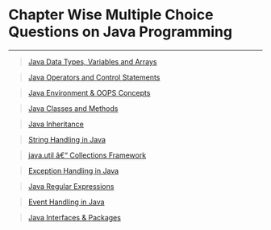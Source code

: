 # Chapter Wise Multiple Choice Questions on Java Programming

<hr />

> [Java Data Types, Variables and Arrays](https://www.sanfoundry.com/java-questions-answers-freshers-experienced/#java-data-types-variables-arrays)


> [Java Operators and Control Statements](https://www.sanfoundry.com/java-questions-answers-freshers-experienced/#java-operators-control-statements)

> [Java Environment & OOPS Concepts](https://www.sanfoundry.com/java-questions-answers-freshers-experienced/#java-environment-oops-concepts)

> [Java Classes and Methods](https://www.sanfoundry.com/java-questions-answers-freshers-experienced/#java-classes-methods)

> [Java Inheritance](https://www.sanfoundry.com/java-questions-answers-freshers-experienced/#java-inheritance) 

> [String Handling in Java](https://www.sanfoundry.com/java-questions-answers-freshers-experienced/#java-string-handling)

> [java.util â€“ Collections Framework](https://www.sanfoundry.com/java-questions-answers-freshers-experienced/#java-string-handling) 

> [Exception Handling in Java](https://www.sanfoundry.com/java-questions-answers-freshers-experienced/#java-exception-handling)

> [Java Regular Expressions](https://www.sanfoundry.com/java-questions-answers-freshers-experienced/#java-regular-expressions)

> [Event Handling in Java](https://www.sanfoundry.com/java-questions-answers-freshers-experienced/#java-event-handling)

> [Java Interfaces & Packages](https://www.sanfoundry.com/java-questions-answers-freshers-experienced/#java-interfaces-packages)
